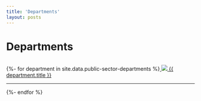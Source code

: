 ```yaml
---
title: 'Departments'
layout: posts
---
```


# Departments

![]()

{%- for department in site.data.public-sector-departments %}<a href="/sectors/public-sector/{{ department.department }}">
<img src="{{ department.icon }}" />
{{ department.title }}</a>
<hr />
{%- endfor %}